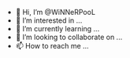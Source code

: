 - 👋 Hi, I’m @WiNNeRPooL
- 👀 I’m interested in ...
- 🌱 I’m currently learning ...
- 🖕 I’m looking to collaborate on ...
- 📫 How to reach me ...

<!---
WiNNeRPooL/WiNNeRPooL is a ✨ special ✨ repository because its `README.md` (this file) appears on your GitHub profile.
You can click the Preview link to take a look at your changes.
--->
